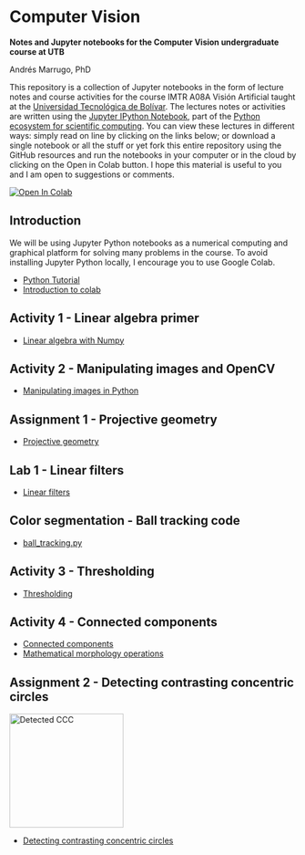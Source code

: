 Computer Vision
===

**Notes and Jupyter notebooks for the Computer Vision undergraduate course at UTB**

Andrés Marrugo, PhD


This repository is a collection of Jupyter notebooks in the form of lecture notes and course activities for the course IMTR A08A Visión Artificial taught at the [Universidad Tecnológica de Bolívar](http://www.utb.edu.co/). The lectures notes or activities are written using the [Jupyter IPython Notebook](https://jupyter.org/), part of the [Python ecosystem for scientific computing]( http://scipy.org/ ). You can view these lectures in different ways: simply read on line by clicking on the links below; or download a single notebook or all the stuff or yet fork this entire repository using the GitHub resources and run the notebooks in your computer or in the cloud by clicking on the Open in Colab button. I hope this material is useful to you and I am open to suggestions or comments.

[![Open In Colab](https://colab.research.google.com/assets/colab-badge.svg)](https://colab.research.google.com/github/agmarrugo/computer-vision-utb/blob/main/README.ipynb)


Introduction
------------

We will be using Jupyter Python notebooks as a numerical computing and graphical platform for solving many problems in the course. To avoid installing Jupyter Python locally, I encourage you to use Google Colab. 

- [Python Tutorial](https://colab.research.google.com/github/cs231n/cs231n.github.io/blob/master/python-colab.ipynb)
- [Introduction to colab](https://colab.research.google.com/notebooks/welcome.ipynb)

## Activity 1 - Linear algebra primer

- [Linear algebra with Numpy](http://nbviewer.ipython.org/github/agmarrugo/computer-vision-utb/blob/main/notebooks/00_Linear_algebra_with_Numpy.ipynb)

## Activity 2 - Manipulating images and OpenCV

- [Manipulating images in Python](http://nbviewer.ipython.org/github/agmarrugo/computer-vision-utb/blob/main/notebooks/01_Image_Processing_in_Python_Final.ipynb)

## Assignment 1 - Projective geometry

- [Projective geometry](http://nbviewer.ipython.org/github/agmarrugo/computer-vision-utb/blob/main/notebooks/assignment_01_computer_vision.ipynb)

## Lab 1 - Linear filters

- [Linear filters](http://nbviewer.ipython.org/github/agmarrugo/computer-vision-utb/blob/main/notebooks/lab_linear_filters.ipynb)

## Color segmentation - Ball tracking code

- [ball_tracking.py](https://github.com/agmarrugo/computer-vision-utb/blob/main/code/ball_tracking.py)

## Activity 3 - Thresholding 

- [Thresholding](http://nbviewer.ipython.org/github/agmarrugo/computer-vision-utb/blob/main/notebooks/04_thresholding_images_computer_vision.ipynb)

## Activity 4 - Connected components

- [Connected components](http://nbviewer.ipython.org/github/agmarrugo/computer-vision-utb/blob/main/notebooks/connected_components_images_computer_vision.ipynb)  
- [Mathematical morphology operations](https://docs.opencv.org/4.5.1/d9/d61/tutorial_py_morphological_ops.html)

## Assignment 2 - Detecting contrasting concentric circles

<!-- ![Detected CCC.](https://github.com/agmarrugo/computer-vision-utb/raw/main/figures/detected_cc.gif) -->

<img src="https://github.com/agmarrugo/computer-vision-utb/raw/main/figures/detected_cc.gif" alt="Detected CCC" width="200"/>

- [Detecting contrasting concentric circles](http://nbviewer.ipython.org/github/agmarrugo/computer-vision-utb/blob/main/notebooks/oneccc_detection_assignment.ipynb)


